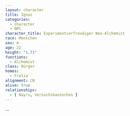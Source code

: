 ```yaml
---
layout: character
title: Ignaz
categories:
  - character
  - NPC
character_title: Experimentierfreudiger Neo-Alchemist
race: Menschen
sex: m
age: 22
height: "1,71"
functions:
  - Alchemist
class: Bürger
homes:
  - Frelia
alignment: CN
alive: true
relationships:
  - [ Nayru, Versuchskaninchen ]
---
```


...